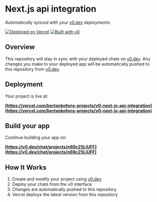 # Next.js api integration

*Automatically synced with your [v0.dev](https://v0.dev) deployments*

[![Deployed on Vercel](https://img.shields.io/badge/Deployed%20on-Vercel-black?style=for-the-badge&logo=vercel)](https://vercel.com/bertankofons-projects/v0-next-js-api-integration)
[![Built with v0](https://img.shields.io/badge/Built%20with-v0.dev-black?style=for-the-badge)](https://v0.dev/chat/projects/n69c25LiUFF)

## Overview

This repository will stay in sync with your deployed chats on [v0.dev](https://v0.dev).
Any changes you make to your deployed app will be automatically pushed to this repository from [v0.dev](https://v0.dev).

## Deployment

Your project is live at:

**[https://vercel.com/bertankofons-projects/v0-next-js-api-integration](https://vercel.com/bertankofons-projects/v0-next-js-api-integration)**

## Build your app

Continue building your app on:

**[https://v0.dev/chat/projects/n69c25LiUFF](https://v0.dev/chat/projects/n69c25LiUFF)**

## How It Works

1. Create and modify your project using [v0.dev](https://v0.dev)
2. Deploy your chats from the v0 interface
3. Changes are automatically pushed to this repository
4. Vercel deploys the latest version from this repository